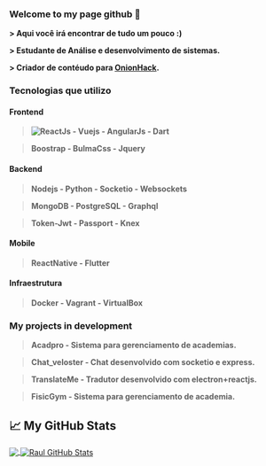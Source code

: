 ### Welcome to my page github 👋 

**> Aqui você irá encontrar de tudo um pouco :)** 

**> Estudante de Análise e desenvolvimento de sistemas.** 

**> Criador de contéudo para **[OnionHack](https://onionhack.netlify.app)**.**

### Tecnologias que utilizo

#### Frontend 

> **![ReactJs](https://miro.medium.com/max/2560/0*1V_xALlt1BCKvFBW.jpeg=50px) - Vuejs - AngularJs - Dart** 

> **Boostrap - BulmaCss - Jquery**

#### Backend

> **Nodejs - Python - Socketio - Websockets** 

> **MongoDB - PostgreSQL - Graphql**

> **Token-Jwt - Passport - Knex** 

#### Mobile

> **ReactNative - Flutter**

#### Infraestrutura

> **Docker - Vagrant - VirtualBox** 

### My projects in development 

> **Acadpro - Sistema para gerenciamento de academias.** 

> **Chat_veloster - Chat desenvolvido com socketio e express.**

> **TranslateMe - Tradutor desenvolvido com electron+reactjs.**

> **FisicGym - Sistema para gerenciamento de academia.**


## &#x1f4c8; My GitHub Stats

<a href="https://github.com/raultocantins/raultocantins">
  <img align="center" src="https://github-readme-stats.vercel.app/api/top-langs/?username=raultocantins&hide=html,css&title_color=ffffff&text_color=c9cacc&icon_color=2bbc8a&bg_color=1d1f21" />
</a>
<a href="https://github.com/raultocantins/raultocantins">
  <img align="center" src="https://github-readme-stats.vercel.app/api?username=raultocantins&show_icons=true&line_height=27&count_private=true&title_color=ffffff&text_color=c9cacc&icon_color=2bbc8a&bg_color=1d1f21" alt="Raul GitHub Stats" />
</a>
